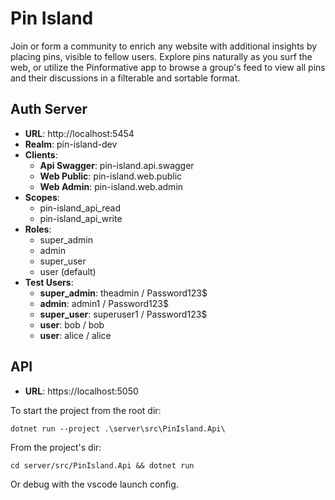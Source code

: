 # Pin Island

Join or form a community to enrich any website with additional insights by placing pins, visible to fellow users. Explore pins naturally as you surf the web, or utilize the Pinformative app to browse a group's feed to view all pins and their discussions in a filterable and sortable format.

## Auth Server

- **URL**: http://localhost:5454
- **Realm**: pin-island-dev
- **Clients**:
  - **Api Swagger**: pin-island.api.swagger
  - **Web Public**: pin-island.web.public
  - **Web Admin**: pin-island.web.admin
- **Scopes**:
  - pin-island_api_read
  - pin-island_api_write
- **Roles**:
  - super_admin
  - admin
  - super_user
  - user (default)
- **Test Users**:
  - **super_admin**: theadmin / Password123$
  - **admin**: admin1 / Password123$
  - **super_user**: superuser1 / Password123$
  - **user**: bob / bob
  - **user**: alice / alice

## API

- **URL**: https://localhost:5050

To start the project from the root dir:
```
dotnet run --project .\server\src\PinIsland.Api\
```

From the project's dir:
```
cd server/src/PinIsland.Api && dotnet run
```

Or debug with the vscode launch config.